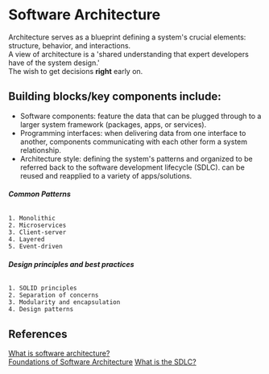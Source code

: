 # Software Architecture

Architecture serves as a blueprint defining a system's crucial elements: structure, behavior, and interactions. <br>
A view of architecture is a 'shared understanding that expert developers have of the system design.' <br>
The wish to get decisions **right** early on. <br>

## Building blocks/key components include:

- Software components:
    feature the data that can be plugged through to a larger system framework (packages, apps, or services).
- Programming interfaces:
    when delivering data from one interface to another, components communicating with each other form a system relationship.
- Architecture style:
    defining the system's patterns and organized to be referred back to the software development lifecycle (SDLC).
    can be reused and reapplied to a variety of apps/solutions.

###### **Common Patterns**

    1. Monolithic
    2. Microservices
    3. Client-server
    4. Layered
    5. Event-driven

###### **Design principles and best practices**

    1. SOLID principles
    2. Separation of concerns
    3. Modularity and encapsulation
    4. Design patterns

## References
[What is software architecture?](https://github.com/resources/articles/software-development/what-is-software-architecture) <br>
[Foundations of Software Architecture](https://www.linkedin.com/pulse/exploring-foundations-software-architecture-chukwuebuka-ejie-7yzjf/)
[What is the SDLC?](https://github.com/resources/articles/software-development/what-is-sdlc) <br>